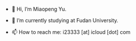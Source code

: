 - 👋 Hi, I’m Miaopeng Yu.
<!-- - 👀 I’m interested in ... -->
- 🌱 I’m currently studying at Fudan University.
<!-- - 💞️ I’m looking to collaborate on ... -->
- 📫 How to reach me: i23333 [at] icloud [dot] com

<!---
Bbbstin/Bbbstin is a ✨ special ✨ repository because its `README.md` (this file) appears on your GitHub profile.
You can click the Preview link to take a look at your changes.
--->

